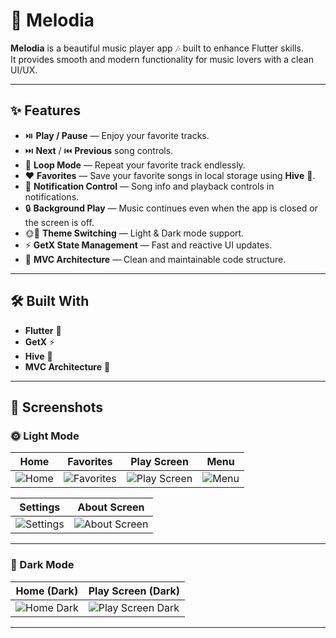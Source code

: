 # 🎵 Melodia

**Melodia** is a beautiful music player app 🎶 built to enhance Flutter skills.  
It provides smooth and modern functionality for music lovers with a clean UI/UX.  

---

## ✨ Features
- ⏯️ **Play / Pause** — Enjoy your favorite tracks.
- ⏭️ **Next** / ⏮️ **Previous** song controls.
- 🔁 **Loop Mode** — Repeat your favorite track endlessly.
- ❤️ **Favorites** — Save your favorite songs in local storage using **Hive** 🐝.
- 🔔 **Notification Control** — Song info and playback controls in notifications.
- 🔒 **Background Play** — Music continues even when the app is closed or the screen is off.
- 🌞🌙 **Theme Switching** — Light & Dark mode support.
- ⚡ **GetX State Management** — Fast and reactive UI updates.
- 🧱 **MVC Architecture** — Clean and maintainable code structure.

---

## 🛠 Built With
- **Flutter** 💙  
- **GetX** ⚡  
- **Hive** 🐝  
- **MVC Architecture** 🧱  


---

## 📸 Screenshots  

### 🌞 Light Mode  
| Home | Favorites | Play Screen | Menu |
|------|-----------|-------------|------|
| ![Home](screenshots/home.png) | ![Favorites](screenshots/favourites.png) | ![Play Screen](screenshots/play_screen.png) | ![Menu](screenshots/menu.png) |

| Settings | About Screen |
|----------|--------------|
| ![Settings](screenshots/settings.png) | ![About Screen](screenshots/about_screen.png) |

---

### 🌙 Dark Mode  
| Home (Dark) | Play Screen (Dark) |
|-------------|--------------------|
| ![Home Dark](screenshots/home_dark.png) | ![Play Screen Dark](screenshots/play_screen_darkmode.png) |

---
